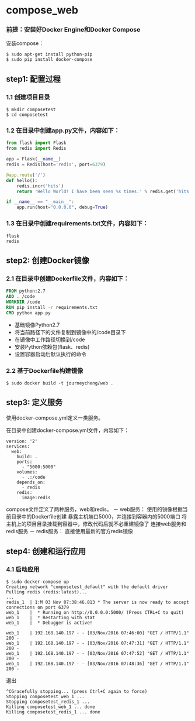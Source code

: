 # compose_web

### 前提：安装好Docker Engine和Docker Compose

安装compose：
```
$ sudo apt-get install python-pip
$ sudo pip install docker-compose
```
## step1: 配置过程

### 1.1 创建项目目录
```
$ mkdir composetest
$ cd composetest
```

### 1.2 在目录中创建app.py文件，内容如下：
```python
from flask import Flask
from redis import Redis

app = Flask(__name__)
redis = Redis(host='redis', port=6379)

@app.route('/')
def hello():
    redis.incr('hits')
    return 'Hello World! I have been seen %s times.' % redis.get('hits')

if __name__ == "__main__":
    app.run(host="0.0.0.0", debug=True)
```

### 1.3 在目录中创建requirements.txt文件，内容如下：
```
flask
redis
```

## step2: 创建Docker镜像

### 2.1 在目录中创建Dockerfile文件，内容如下：
```Dockerfile
FROM python:2.7
ADD . /code
WORKDIR /code
RUN pip install -r requirements.txt
CMD python app.py
```
- 基础镜像Python2.7
- 将当前路径下的文件复制到镜像中的/code目录下
- 在镜像中工作路径切换到/code
- 安装Python依赖包(flask、redis)
- 设置容器启动后默认执行的命令

### 2.2 基于Dockerfile构建镜像
```
$ sudo docker build -t journeycheng/web .
```

## step3: 定义服务
使用docker-compose.yml定义一类服务。

在目录中创建docker-compose.yml文件，内容如下：
```docker
version: '2'
services:
  web:
    build: .
    ports:
      - "5000:5000"
    volumes:
      - .:/code
    depends_on:
      - redis
    redis:
      image:redis
```
compose文件定义了两种服务，web和redis。
－ web服务：
  使用的镜像根据当前目录中的Dockerfile创建
  暴露主机端口5000，并连接到容器内的5000端口
  将主机上的项目目录挂载到容器中，修改代码后就不必重建镜像了
  连接web服务和redis服务
－ redis服务：
  直接使用最新的官方redis镜像
  
## step4: 创建和运行应用
### 4.1 启动应用
```
$ sudo docker-compose up
Creating network "composetest_default" with the default driver
Pulling redis (redis:latest)...
...
redis_1  | 1:M 03 Nov 07:38:46.813 * The server is now ready to accept connections on port 6379
web_1    |  * Running on http://0.0.0.0:5000/ (Press CTRL+C to quit)
web_1    |  * Restarting with stat
web_1    |  * Debugger is active!
```
```
web_1    | 192.168.140.197 - - [03/Nov/2016 07:46:00] "GET / HTTP/1.1" 200 -
web_1    | 192.168.140.197 - - [03/Nov/2016 07:47:31] "GET / HTTP/1.1" 200 -
web_1    | 192.168.140.197 - - [03/Nov/2016 07:47:52] "GET / HTTP/1.1" 200 -
web_1    | 192.168.140.197 - - [03/Nov/2016 07:48:36] "GET / HTTP/1.1" 200 -
```
退出
```
^CGracefully stopping... (press Ctrl+C again to force)
Stopping composetest_web_1 ... 
Stopping composetest_redis_1 ... 
Killing composetest_web_1 ... done
Killing composetest_redis_1 ... done
```

